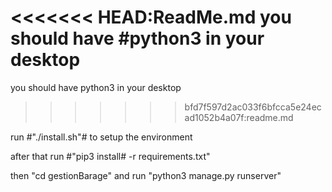<<<<<<< HEAD:ReadMe.md
you should have #python3 in your desktop
=======
you should have python3 in your desktop
>>>>>>> bfd7f597d2ac033f6bfcca5e24ecad1052b4a07f:readme.md

run #"./install.sh"# to setup the environment

after that run #"pip3 install# -r requirements.txt"

then "cd gestionBarage" and run "python3 manage.py runserver"
